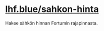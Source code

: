 # [lhf.blue/sahkon-hinta](https://lhf.blue/sahkon-hinta)
Hakee sähkön hinnan Fortumin rajapinnasta.
